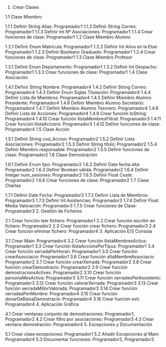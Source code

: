 1. Crear Clases

1.1 Clase Miembro

1.1.1 Definir String Alias: Programador1
1.1.2 Definir String Correo: Programador1
1.1.3 Definir Int Nº Asociaciones: Programador1
1.1.4 Crear funciones de clase: Programador1
1.2 Clase Miembro Alumno

1.2.1 Definir Enum Matrícula: Programador1
1.2.2 Definir Int Años en la Etse: Programador1
1.2.3 Definir Booleano Graduado: Programador1
1.2.4 Crear funciones de clase: Programador1
1.3 Clase Miembro Profesor

1.3.1 Definir Enum Departamento: Programador1
1.3.2 Definir Int Despacho: Programador1
1.3.3 Crear funciones de clase: Programador1
1.4 Clase Asociación

1.4.1 Definir String Nombre: Programador4
1.4.2 Definir String Correo: Programador4
1.4.3 Definir Enum Siglas Titulación: Programador4
1.4.4 Definir Lista de Miembros: Programador4
1.4.5 Definir Miembro Alumno Presidente: Programador4
1.4.6 Definir Miembro Alumno Secretario: Programador4
1.4.7 Definir Miembro Alumno Tesorero: Programador4
1.4.8 Definir Lista de Acciones: Programador4
1.4.9 Crear función toString: Programador4
1.4.10 Crear función llistaMembresFiltrat: Programador3
1.4.11 Crear función llistaAccions: Programador3
1.4.12 Definir funciones de clase: Programador4
1.5 Clase Acción

1.5.1 Definir String cod_Accion: Programador2
1.5.2 Definir Lista Asociaciones: Programador2
1.5.3 Definir String título: Programador2
1.5.4 Definir Miembro responsable: Programador2
1.5.5 Definir funciones de clase: Programador2
1.6 Clase Demostración

1.6.1 Definir Enum tipo: Programador2
1.6.2 Definir Date fecha alta: Programador2
1.6.3 Definir Boolean válida: Programador2
1.6.4 Definir Integer num_sesiones: Programador2
1.6.5 Definir Float Coste: Programador2
1.6.6 Crear funciones de clase: Programador2
1.7 Clase Charlas

1.7.1 Definir Date Fecha: Programador3
1.7.2 Definir Lista de Miembros: Programador3
1.7.3 Definir Int Asistencias: Programador3
1.7.4 Definir Float Media Valoración: Programador3
1.7.5 Crear funciones de Clase: Programador3
2. Gestión de Ficheros

2.1 Crear función leer fichero: Programador1
2.2 Crear función escribir en fichero: Programador2
2.3 Crear función crear fichero: Programador3
2.4 Crear función eliminar fichero: Programador4
3. Aplicación E/S Consola

3.1 Crear Main: Programador4
3.2 Crear función llistaMembresActius: Programador1
3.3 Crear función llistaAccionsPerTipus: Programador1
3.4 Crear función xerradaPerHorari: Programador1
3.5 Crear función crearAssociacio: Programador1
3.6 Crear función altaMembreAssociacio: Programador2
3.7 Crear función crearXerrada: Programador2
3.8 Crear función crearDemostracio: Programador2
3.9 Crear función demostracionsActives: Programador2
3.10 Crear función personaMesActiva: Programador3
3.11 Crear función xerradesPerAssistents: Programador3
3.12 Crear función valorarXerrada: Programador3
3.13 Crear función xerradaMillorValorada: Programador3
3.14 Crear función xerradasPerMembre: Programador4
3.15 Crear función donarDeBaixaDemostracio: Programador4
3.16 Crear función exit: Programador4
4. Aplicación Gráfica

4.1 Crear ventanas conjunto de demostraciones: Programador1, Programador2
4.2 Crear filtro por asociaciones: Programador3
4.3 Crear ventana demostración: Programador4
5. Excepciones y Documentación

5.1 Crear clase excepciones: Programador1
5.2 Añadir Excepciones al Main: Programador4
5.3 Documentar funciones: Programador2, Programador3

